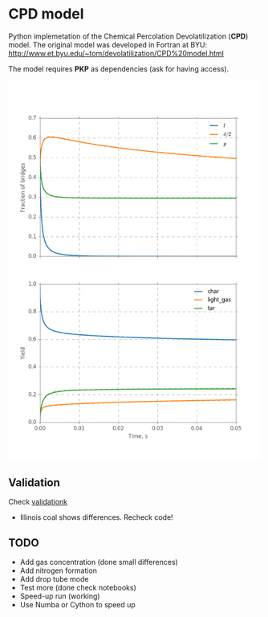 # CPD model

Python implemetation of the Chemical Percolation Devolatilization (**CPD**) model.
The original model was developed in Fortran at BYU: http://www.et.byu.edu/~tom/devolatilization/CPD%20model.html

The model requires **PKP** as dependencies (ask for having access).

![Comparison between original CPD (dashed lines) and new implementation (solid lines)](./cpd.png)

## Validation

Check [validationk](./notebook/validation.md)

* Illinois coal shows differences. Recheck code!

## TODO

* Add gas concentration (done small differences)
* Add nitrogen formation
* Add drop tube mode
* Test more (done check notebooks)
* Speed-up run (working)
* Use Numba or Cython to speed up
